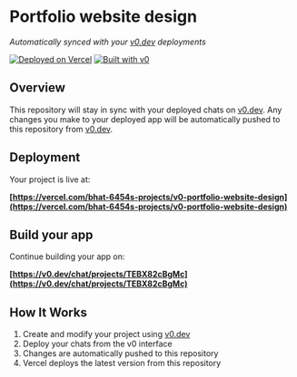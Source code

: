 # Portfolio website design

*Automatically synced with your [v0.dev](https://v0.dev) deployments*

[![Deployed on Vercel](https://img.shields.io/badge/Deployed%20on-Vercel-black?style=for-the-badge&logo=vercel)](https://vercel.com/bhat-6454s-projects/v0-portfolio-website-design)
[![Built with v0](https://img.shields.io/badge/Built%20with-v0.dev-black?style=for-the-badge)](https://v0.dev/chat/projects/TEBX82cBgMc)

## Overview

This repository will stay in sync with your deployed chats on [v0.dev](https://v0.dev).
Any changes you make to your deployed app will be automatically pushed to this repository from [v0.dev](https://v0.dev).

## Deployment

Your project is live at:

**[https://vercel.com/bhat-6454s-projects/v0-portfolio-website-design](https://vercel.com/bhat-6454s-projects/v0-portfolio-website-design)**

## Build your app

Continue building your app on:

**[https://v0.dev/chat/projects/TEBX82cBgMc](https://v0.dev/chat/projects/TEBX82cBgMc)**

## How It Works

1. Create and modify your project using [v0.dev](https://v0.dev)
2. Deploy your chats from the v0 interface
3. Changes are automatically pushed to this repository
4. Vercel deploys the latest version from this repository
